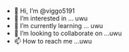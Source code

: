 - 👋 Hi, I’m @viggo5191
- 👀 I’m interested in ... uwu
- 🌱 I’m currently learning ... uwu
- 💞️ I’m looking to collaborate on ...uwu
- 📫 How to reach me ...uwu

<!---
viggo5191/viggo5191 is a ✨ special ✨ repository because its `README.md` (this file) appears on your GitHub profile.
You can click the Preview link to take a look at your changes.
--->
